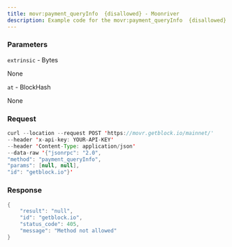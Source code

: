 ```yaml
---
title: movr:payment_queryInfo  {disallowed} - Moonriver
description: Example code for the movr:payment_queryInfo  {disallowed} json-rpc method. Сomplete guide on how to use movr:payment_queryInfo  {disallowed} json-rpc in GetBlock.io Web3 documentation.
---
```


### Parameters


`extrinsic` - Bytes

None

`at` - BlockHash

None

### Request

``` java
curl --location --request POST 'https://movr.getblock.io/mainnet/' 
--header 'x-api-key: YOUR-API-KEY' 
--header 'Content-Type: application/json' 
--data-raw '{"jsonrpc": "2.0",
"method": "payment_queryInfo",
"params": [null, null],
"id": "getblock.io"}'
```

###  Response

``` java
{
    "result": "null",
    "id": "getblock.io",
    "status_code": 405,
    "message": "Method not allowed"
}
```

